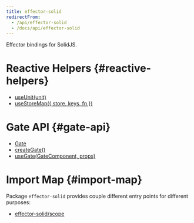 ```yaml
---
title: effector-solid
redirectFrom:
  - /api/effector-solid
  - /docs/api/effector-solid
---
```


Effector bindings for SolidJS.

# Reactive Helpers {#reactive-helpers}

- [useUnit(unit)](/en/api/effector-solid/useUnit)
- [useStoreMap({ store, keys, fn })](/en/api/effector-solid/useStoreMap)

# Gate API {#gate-api}

- [Gate](/en/api/effector-solid/Gate)
- [createGate()](/en/api/effector-solid/createGate)
- [useGate(GateComponent, props)](/en/api/effector-solid/useGate)

# Import Map {#import-map}

Package `effector-solid` provides couple different entry points for different purposes:

- [effector-solid/scope](/en/api/effector-solid/module/scope)
